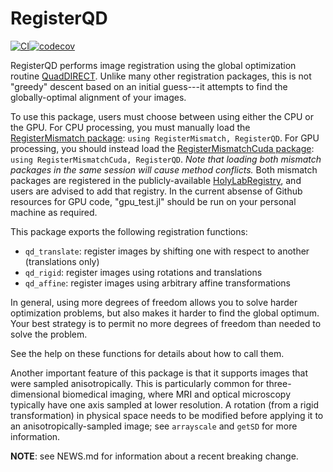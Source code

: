 # RegisterQD

[![CI](https://github.com/HolyLab/RegisterQD.jl/actions/workflows/CI.yml/badge.svg)](https://github.com/HolyLab/RegisterQD.jl/actions/workflows/CI.yml)[![codecov](https://codecov.io/gh/HolyLab/RegisterQD.jl/branch/master/graph/badge.svg)](https://codecov.io/gh/HolyLab/RegisterQD.jl)

RegisterQD performs image registration using the global optimization routine [QuadDIRECT](https://github.com/timholy/QuadDIRECT.jl).
Unlike many other registration packages, this is not "greedy" descent based on an initial guess---it attempts to find the globally-optimal alignment of your images.

To use this package, users must choose between using either the CPU or the GPU. For CPU processing, you must manually load the [RegisterMismatch package](https://github.com/HolyLab/RegisterMismatch.jl): `using RegisterMismatch, RegisterQD`. For GPU processing, you should instead load the [RegisterMismatchCuda package](https://github.com/HolyLab/RegisterMismatchCuda.jl): `using RegisterMismatchCuda, RegisterQD`. *Note that loading both mismatch packages in the same session will cause method conflicts.* Both mismatch packages are registered in the publicly-available [HolyLabRegistry](https://github.com/HolyLab/HolyLabRegistry), and users are advised to add that registry. 
In the current absense of Github resources for GPU code, "gpu_test.jl" should be run on your personal machine as required. 

This package exports the following registration functions:
- `qd_translate`: register images by shifting one with respect to another (translations only)
- `qd_rigid`: register images using rotations and translations
- `qd_affine`: register images using arbitrary affine transformations

In general, using more degrees of freedom allows you to solve harder optimization problems, but also makes it harder to find the global optimum. Your best strategy is to permit no more degrees of freedom than needed to solve the problem.

See the help on these functions for details about how to call them.

Another important feature of this package is that it supports images that were sampled anisotropically. This is particularly common for three-dimensional biomedical imaging, where MRI and optical microscopy typically have one axis sampled at lower resolution.
A rotation (from a rigid transformation) in physical space needs to be modified before applying it to an anisotropically-sampled image; see `arrayscale` and `getSD` for more information.

**NOTE**: see NEWS.md for information about a recent breaking change.
